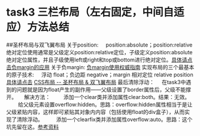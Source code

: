 # task3 三栏布局（左右固定，中间自适应）方法总结


##圣杯布局与双飞翼布局
关于position:
&nbsp;&nbsp;&nbsp;&nbsp;position:absolute；position:relative绝对定位使用通常是父级定义position:relative定位，子级定义position:absolute绝对定位属性，并且子级使用left或right和top或bottom进行绝对定位。<a href="https://developer.mozilla.org/zh-CN/docs/Web/CSS/position">具体请点击</a><a href="http://www.cnblogs.com/jscode/archive/2012/08/28/2660078.html">负margin的应用</a>
关于负margin:
<a href="http://www.cnblogs.com/leejersey/p/3477855.html">负margin使用权威指南</a>
实现布局的三个最基本的原子技术:
&nbsp;&nbsp;&nbsp;&nbsp;浮动 float；负边距 negative；margin 相对定位 relative position <a href="http://www.imooc.com/wenda/detail/254035">具体请点击</a> 
<a href="http://www.cnblogs.com/imwtr/p/4441741.html">CSS布局 -- 圣杯布局 & 双飞翼布局</a>
最后清除浮动：
&nbsp;&nbsp;&nbsp;&nbsp;在task3中遇到的问题就是因为float产生的副作用——父级设置了border属性后，父级不能撑开。
&nbsp;&nbsp;&nbsp;&nbsp;解决方法：
&nbsp;&nbsp;&nbsp;&nbsp;&nbsp;&nbsp;&nbsp;&nbsp;添加一个clear类并添加属性clear:both。结果：无效。
&nbsp;&nbsp;&nbsp;&nbsp;&nbsp;&nbsp;&nbsp;&nbsp;给父级元素设置overflow:hidden。思路：overflow:hidden属性相当于是让父级紧贴内容，这样即可紧贴其对象内内容（包括使用float的div盒子），从而实现了清除浮动。
&nbsp;&nbsp;&nbsp;&nbsp;&nbsp;&nbsp;&nbsp;&nbsp;添加一个clearfix类并添加属性overflow:auto。思路：这个坑先留在这。<a href="http://www.cnblogs.com/mofish/archive/2012/05/14/2499400.html">参考资料</a>